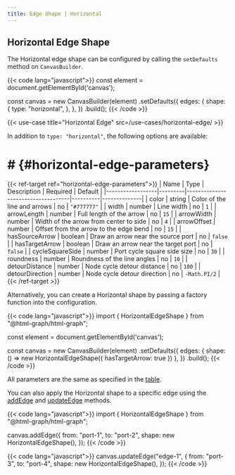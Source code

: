 ```yaml
---
title: Edge Shape | Horizontal
---
```


## Horizontal Edge Shape

The Horizontal edge shape can be configured by calling the `setDefaults` method on `CanvasBuilder`.

{{< code lang="javascript">}}
const element = document.getElementById('canvas');

const canvas = new CanvasBuilder(element)
  .setDefaults({
    edges: {
      shape: {
        type: "horizontal",
      },
    },
  })
  .build();
{{< /code >}}

{{< use-case title="Horizontal Edge" src=/use-cases/horizontal-edge/ >}}

In addition to `type: "horizontal"`, the following options are available:

# # {#horizontal-edge-parameters}

{{< ref-target ref="horizontal-edge-parameters">}}
| Name             | Type    | Description                        | Required | Default      |
|------------------|---------|------------------------------------|----------|--------------|
| color            | string  | Color of the line and arrows       | no       | `"#777777"`  |
| width            | number  | Line width                         | no       | `1`          |
| arrowLength      | number  | Full length of the arrow           | no       | `15`         |
| arrowWidth       | number  | Width of the arrow from center to side | no    | `4`          |
| arrowOffset      | number  | Offset from the arrow to the edge bend | no   | `15`         |
| hasSourceArrow   | boolean | Draw an arrow near the source port | no       | `false`      |
| hasTargetArrow   | boolean | Draw an arrow near the target port | no       | `false`      |
| cycleSquareSide  | number  | Port cycle square side size        | no       | `30`         |
| roundness        | number  | Roundness of the line angles       | no       | `10`         |
| detourDistance   | number  | Node cycle detour distance         | no       | `100`        |
| detourDirection  | number  | Node cycle detour direction        | no       | `-Math.PI/2` |
{{< /ref-target >}}

Alternatively, you can create a Horizontal shape by passing a factory function into the configuration.

{{< code lang="javascript">}}
import { HorizontalEdgeShape } from "@html-graph/html-graph";

const element = document.getElementById('canvas');

const canvas = new CanvasBuilder(element)
  .setDefaults({
    edges: {
      shape: () => new HorizontalEdgeShape({ hasTargetArrow: true })
    },
  })
  .build();
{{< /code >}}

All parameters are the same as specified in the [table](#horizontal-edge-parameters).

You can also apply the Horizontal shape to a specific edge using the
[addEdge](/canvas/#add-edge) and [updateEdge](/canvas/#update-edge) methods.

{{< code lang="javascript">}}
import { HorizontalEdgeShape } from "@html-graph/html-graph";

canvas.addEdge({
  from: "port-1",
  to: "port-2",
  shape: new HorizontalEdgeShape(),
});
{{< /code >}}

{{< code lang="javascript">}}
canvas.updateEdge("edge-1", {
  from: "port-3",
  to: "port-4",
  shape: new HorizontalEdgeShape(),
});
{{< /code >}}
